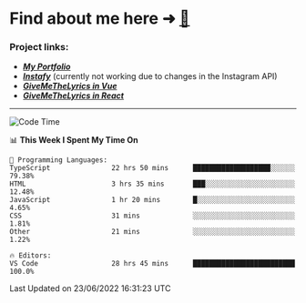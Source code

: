 # Find about me here ➜ [🧑](https://pauabella.dev)

### Project links:
- ***[My Portfolio](https://pauabella.dev)***
- ***[Instafy](https://instafy.me)*** (currently not working due to changes in the Instagram API)
- ***[GiveMeTheLyrics in Vue](https://lyrics.pauabella.dev)***
- ***[GiveMeTheLyrics in React](https://pauabella.dev/GiveMeTheLyrics)***

---
<!--START_SECTION:waka-->
![Code Time](http://img.shields.io/badge/Code%20Time-1%2C204%20hrs%2028%20mins-blue)

📊 **This Week I Spent My Time On** 

```text
💬 Programming Languages: 
TypeScript               22 hrs 50 mins      ███████████████████░░░░░░   79.38% 
HTML                     3 hrs 35 mins       ███░░░░░░░░░░░░░░░░░░░░░░   12.48% 
JavaScript               1 hr 20 mins        █░░░░░░░░░░░░░░░░░░░░░░░░   4.65% 
CSS                      31 mins             ░░░░░░░░░░░░░░░░░░░░░░░░░   1.81% 
Other                    21 mins             ░░░░░░░░░░░░░░░░░░░░░░░░░   1.22%

🔥 Editors: 
VS Code                  28 hrs 45 mins      █████████████████████████   100.0%

```


 Last Updated on 23/06/2022 16:31:23 UTC
<!--END_SECTION:waka-->
